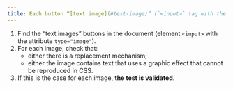 ```yaml
---
title: Each button “[text image](#text-image)” (`<input>` tag with the `type="image"` attribute) [information carrier](#information-bearer-image), in the absence of a [replacement mechanism](#replacement-mechanism), must if possible be replaced by [styled text](#style-text). Has this rule been followed (except in particular cases)?
---
```


1. Find the “text images” buttons in the document (element `<input>` with the attribute `type="image"`).
2. For each image, check that:
   - either there is a replacement mechanism;
   - either the image contains text that uses a graphic effect that cannot be reproduced in CSS.
3. If this is the case for each image, **the test is validated**.
